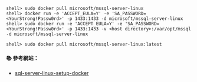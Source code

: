 ```
shell> sudo docker pull microsoft/mssql-server-linux
shell> docker run -e 'ACCEPT_EULA=Y' -e 'SA_PASSWORD=<YourStrong!Passw0rd>' -p 1433:1433 -d microsoft/mssql-server-linux
shell> sudo docker run -e 'ACCEPT_EULA=Y' -e 'SA_PASSWORD=<YourStrong!Passw0rd>' -p 1433:1433 -v <host directory>:/var/opt/mssql -d microsoft/mssql-server-linux

shell> sudo docker pull microsoft/mssql-server-linux:latest
```

#### :books: 參考網站：
- [sql-server-linux-setup-docker](https://docs.microsoft.com/en-us/sql/linux/sql-server-linux-setup-docker)